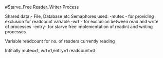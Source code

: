 
#Starve_Free Reader_Writer Process
 
 Shared data:- File, Database etc
 Semaphores used:
  -mutex - for providing exclusion for readcount variable
  -wrt - for exclusion between read and write of processes
  -entry- for starve free implementation of readint and writing processes

 Variable readcount for no. of readers currently reading


Intitially mutex=1, wrt=1,entry=1
           readcount=0
